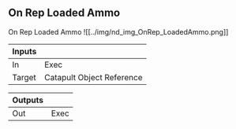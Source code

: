 ## On Rep Loaded Ammo
On Rep Loaded Ammo
![[../img/nd_img_OnRep_LoadedAmmo.png]]

|Inputs||
|--|--|
| In | Exec |
| Target | Catapult Object Reference |

|Outputs||
|--|--|
| Out | Exec |
